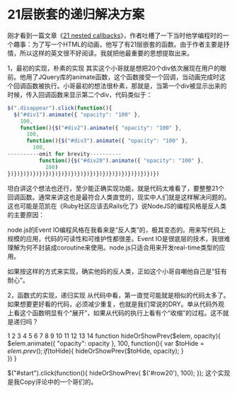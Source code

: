 21层嵌套的递归解决方案
========

刚才看到一篇文章《[21 nested callbacks](http://blog.michellebu.com/2013/03/21-nested-callbacks/)》，作者吐槽了一下当时他学编程时的一个趣事：为了写一个HTML的动画，他写了有21层嵌套的函数。由于作者主要是抒情，所以这样的英文很不好阅读。我就把他最重要的思想提取出来。

1，最初的实现，朴素的实现
其实这个小哥就是想把20个div依次展现在用户的眼前。他用了JQuery库的animate函数，这个函数接受一个回调，当动画完成时这个回调函数被执行。小哥最初的想法很朴素，那就是，当第一个div被显示出来的时候，传入回调函数来显示第二个div，代码类似于：

```javascript
$(".disappear").click(function(){
  $("#div1").animate({ "opacity": "100" },
    100,
    function(){$("#div2").animate({ "opacity": "100" },
      100,
      function(){$("#div3").animate({ "opacity": "100" },
        100,
----------omit for brevity----------
          function(){$("#div20").animate({ "opacity": "100" },
            100)           
})})})})})})})})})})})})})})})})})})})})})})})})
```

坦白讲这个想法也还行，至少能正确实现功能，就是代码太难看了，要整整21个回调函数。通常来讲这也是最符合人类直觉的，现实中人们就是这样解决问题的。这也可能是范凯在《Ruby社区应该去Rails化了》说NodeJS的编程风格是反人类的主要原因：

node.js的Event IO编程风格在我看来是“反人类”的，极其变态的。用来写代码上规模的应用，代码的可读性和可维护性都很差。Event IO是很底层的技术，我很难理解为何不封装成coroutine来使用。node.js只适合用来开发real-time类型的应用。

如果按这样的方式来实现，确实他妈的反人类，正如这个小哥自嘲他自己是“狂有耐心”。

2，函数式的实现，递归实现
从代码中看，第一直觉可能就是相似的代码太多了。如果想要更好看的代码，必须减少重复，也就是我们常说的DRY。单从代码外观上看这个函数明显有个“展开”，如果从代码的执行上看有个“收缩”的过程。这不就是递归吗？

1
2
3
4
5
6
7
8
9
10
11
12
13
14
function hideOrShowPrev($elem, opacity){
    $elem.animate({ "opacity": opacity },
        100,
        function(){
            var $toHide = $elem.prev();
            if($toHide){
                hideOrShowPrev($toHide, opacity);
            }            
    })
}
 
$("#start").click(function(){
   hideOrShowPrev( $('#row20'), 100);
});
这个实现是我Copy评论中的一个哥们的。
